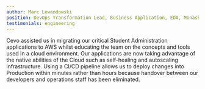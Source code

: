 ```yaml
---
author: Marc Lewandowski
position: DevOps Transformation Lead, Business Application, EDA, Monash University
testimonials: engineering
---
```

Cevo assisted us in migrating our critical Student Administration applications to AWS whilst educating the team on the concepts and tools used in a cloud environment.
Our applications are now taking advantage of the native abilities of the Cloud such as self-healing and autoscaling infrastructure. Using a CI/CD pipeline allows us to deploy changes into Production within minutes rather than hours because handover between our developers and operations staff has been eliminated.
